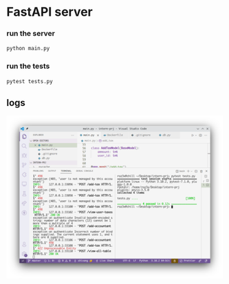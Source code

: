 # FastAPI server

### run the server

```sh
python main.py
```

### run the tests

```sh
pytest tests.py
```

## logs

![alt](./ss.png)
